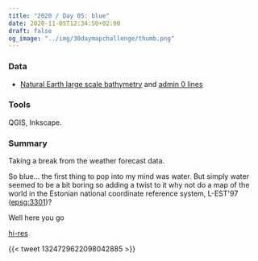 ```yaml
---
title: "2020 / Day 05: blue"
date: 2020-11-05T12:34:50+02:00
draft: false
og_image: "../img/30daymapchallenge/thumb.png"
---
```

### Data
- [Natural Earth large scale bathymetry](https://www.naturalearthdata.com/downloads/10m-physical-vectors/10m-bathymetry/)
and [admin 0 lines](https://www.naturalearthdata.com/downloads/10m-cultural-vectors/10m-admin-0-boundary-lines/)

### Tools
QGIS, Inkscape.

### Summary
Taking a break from the weather forecast data.

So blue... the first thing to pop into my mind was water. But simply water seemed
to be a bit boring so adding a twist to it why not do a map of the world in
the Estonian national coordinate reference system, L-EST'97
([epsg:3301](http://epsg.io/3301))?

Well here you go

[hi-res](https://tkardi.ee/writeup/img/30daymapchallenge/day-5-blue.png)

{{< tweet 1324729622098042885 >}}
